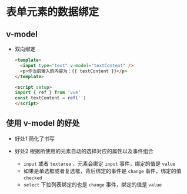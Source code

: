 # 表单元素的数据绑定

## v-model

+ 双向绑定

  ```html
  <template>
    <input type="text" v-model="textContent" />
    <p>你当前输入的内容为：{{ textContent }}</p>
  </template>

  <script setup>
  import { ref } from 'vue'
  const textContent = ref('')
  </script>
  ```

## 使用 v-model 的好处

+ 好处1 简化了书写
+ 好处2 根据所使用的元素自动的选择对应的属性以及事件组合

  + `input` 或者 `textarea` ，元素会绑定 `input` 事件，绑定的值是 `value`
  + 如果是单选框或者复选框，背后绑定的事件是 `change` 事件，绑定的值 `checked`
  + `select` 下拉列表绑定的也是 `change` 事件，绑定的值是 `value`
